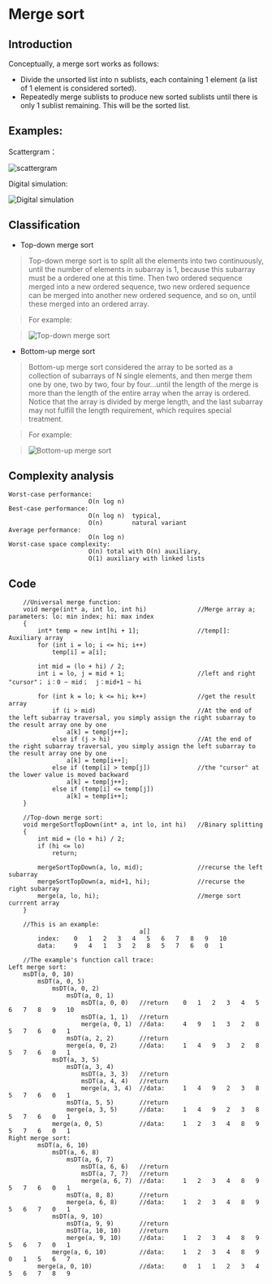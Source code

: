 # Merge sort
## Introduction
Conceptually, a merge sort works as follows:

* Divide the unsorted list into n sublists, each containing 1 element (a list of 1 element is considered sorted).
* Repeatedly merge sublists to produce new sorted sublists until there is only 1 sublist remaining. This will be the sorted list.

## Examples:

Scattergram：

![scattergram](https://github.com/ToyoBai/Algorithm/blob/master/Sorting%20Algorithm/Sorting%20Algorithm%20Image/MergeSort1.gif "MergeSort")

Digital simulation: 

![Digital simulation](https://github.com/ToyoBai/Algorithm/blob/master/Sorting%20Algorithm/Sorting%20Algorithm%20Image/MergeSort2.gif "MergeSort")

## Classification
* Top-down merge sort

> Top-down merge sort is to split all the elements into two continuously, until the number of elements in subarray is 1, because this subarray must be a ordered one at this time. Then two ordered sequence merged into a new ordered sequence, two new ordered sequence can be merged into another new ordered sequence, and so on, until these merged into an ordered array.

> For example:

> ![Top-down merge sort](https://github.com/ToyoBai/Algorithm/blob/master/Sorting%20Algorithm/Sorting%20Algorithm%20Image/TopDown.png "Top-down merge sort")

* Bottom-up merge sort

> Bottom-up merge sort considered the array to be sorted as a collection of subarrays of N single elements, and then merge them one by one, two by two, four by four...until the length of the merge is more than the length of the entire array when the array is ordered. Notice that the array is divided by merge length, and the last subarray may not fulfill the length requirement, which requires special treatment.

> For example:

> ![Bottom-up merge sort](https://github.com/ToyoBai/Algorithm/blob/master/Sorting%20Algorithm/Sorting%20Algorithm%20Image/BottomUp.png?raw=true "Bottom-up merge sort")

## Complexity analysis
    Worst-case performance:
                          O(n log n)
    Best-case performance:	
                          O(n log n)  typical,
                          O(n)        natural variant
    Average performance:
                          O(n log n)
    Worst-case space complexity:
                          О(n) total with O(n) auxiliary, 
                          O(1) auxiliary with linked lists
                      
## Code
        //Universal merge function:
        void merge(int* a, int lo, int hi)              //Merge array a;    parameters: lo: min index; hi: max index
        {
            int* temp = new int[hi + 1];                //temp[]: Auxiliary array
            for (int i = lo; i <= hi; i++)
                temp[i] = a[i];
                
            int mid = (lo + hi) / 2;
            int i = lo, j = mid + 1;                    //left and right "cursor"； i：0 ~ mid；  j：mid+1 ~ hi
            
            for (int k = lo; k <= hi; k++)              //get the result array
                if (i > mid)                            //At the end of the left subarray traversal, you simply assign the right subarray to the result array one by one
                    a[k] = temp[j++];
                else if (j > hi)                        //At the end of the right subarray traversal, you simply assign the left subarray to the result array one by one
                    a[k] = temp[i++];
                else if (temp[i] > temp[j])             //the "cursor" at the lower value is moved backward
                    a[k] = temp[j++];
                else if (temp[i] <= temp[j])
                    a[k] = temp[i++];
        }
        
        //Top-down merge sort:
        void mergeSortTopDown(int* a, int lo, int hi)   //Binary splitting
        {
            int mid = (lo + hi) / 2;
            if (hi <= lo)
                return;
                
            mergeSortTopDown(a, lo, mid);               //recurse the left subarray
            mergeSortTopDown(a, mid+1, hi);             //recurse the right subarray
            merge(a, lo, hi);                           //merge sort currrent array
        }
        
        //This is an example:
                                        a[]
            index:    0   1   2   3   4   5   6   7   8   9   10
            data:     9   4   1   3   2   8   5   7   6   0   1
          
        //The example's function call trace:
    Left merge sort:
        msDT(a, 0, 10)
            msDT(a, 0, 5)
                msDT(a, 0, 2)
                    msDT(a, 0, 1)
                        msDT(a, 0, 0)   //return    0   1   2   3   4   5   6   7   8   9   10
                        msDT(a, 1, 1)   //return
                        merge(a, 0, 1)  //data:     4   9   1   3   2   8   5   7   6   0   1
                    msDT(a, 2, 2)       //return
                    merge(a, 0, 2)      //data:     1   4   9   3   2   8   5   7   6   0   1
                msDT(a, 3, 5)
                    msDT(a, 3, 4)
                        msDT(a, 3, 3)   //return
                        msDT(a, 4, 4)   //return
                        merge(a, 3, 4)  //data:     1   4   9   2   3   8   5   7   6   0   1
                    msDT(a, 5, 5)       //return
                    merge(a, 3, 5)      //data:     1   4   9   2   3   8   5   7   6   0   1
                merge(a, 0, 5)          //data:     1   2   3   4   8   9   5   7   6   0   1
    Right merge sort:
            msDT(a, 6, 10) 
                msDT(a, 6, 8)
                    msDT(a, 6, 7)
                        msDT(a, 6, 6)   //return
                        msDT(a, 7, 7)   //return
                        merge(a, 6, 7)  //data:     1   2   3   4   8   9   5   7   6   0   1
                    msDT(a, 8, 8)       //return
                    merge(a, 6, 8)      //data:     1   2   3   4   8   9   5   6   7   0   1
                msDT(a, 9, 10)
                    msDT(a, 9, 9)       //return
                    msDT(a, 10, 10)     //return
                    merge(a, 9, 10)     //data:     1   2   3   4   8   9   5   6   7   0   1
                merge(a, 6, 10)         //data:     1   2   3   4   8   9   0   1   5   6   7
            merge(a, 0, 10)             //data:     0   1   1   2   3   4   5   6   7   8   9   
